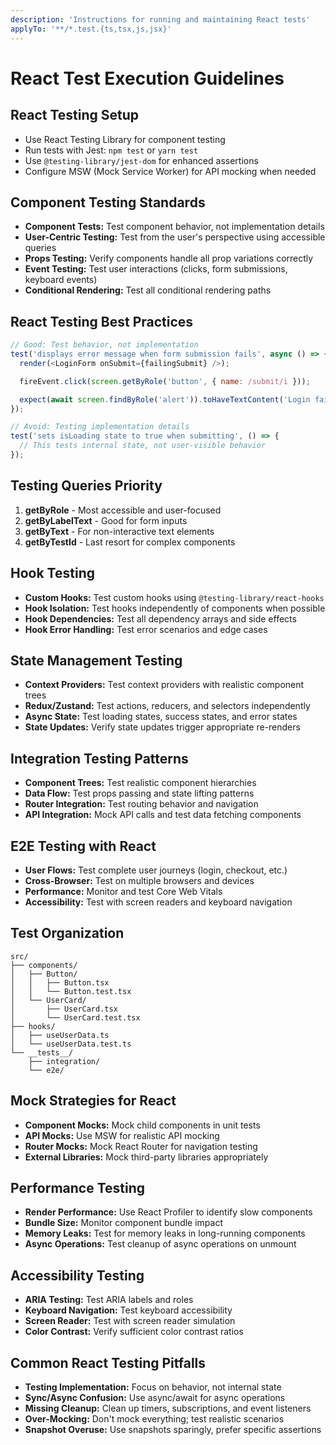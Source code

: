 ```yaml
---
description: 'Instructions for running and maintaining React tests'
applyTo: '**/*.test.{ts,tsx,js,jsx}'
---
```


# React Test Execution Guidelines

## React Testing Setup

- Use React Testing Library for component testing
- Run tests with Jest: `npm test` or `yarn test`
- Use `@testing-library/jest-dom` for enhanced assertions
- Configure MSW (Mock Service Worker) for API mocking when needed

## Component Testing Standards

- **Component Tests:** Test component behavior, not implementation details
- **User-Centric Testing:** Test from the user's perspective using accessible queries
- **Props Testing:** Verify components handle all prop variations correctly
- **Event Testing:** Test user interactions (clicks, form submissions, keyboard events)
- **Conditional Rendering:** Test all conditional rendering paths

## React Testing Best Practices

```javascript
// Good: Test behavior, not implementation
test('displays error message when form submission fails', async () => {
  render(<LoginForm onSubmit={failingSubmit} />);

  fireEvent.click(screen.getByRole('button', { name: /submit/i }));

  expect(await screen.findByRole('alert')).toHaveTextContent('Login failed');
});

// Avoid: Testing implementation details
test('sets isLoading state to true when submitting', () => {
  // This tests internal state, not user-visible behavior
});
```

## Testing Queries Priority

1. **getByRole** - Most accessible and user-focused
2. **getByLabelText** - Good for form inputs
3. **getByText** - For non-interactive text elements
4. **getByTestId** - Last resort for complex components

## Hook Testing

- **Custom Hooks:** Test custom hooks using `@testing-library/react-hooks`
- **Hook Isolation:** Test hooks independently of components when possible
- **Hook Dependencies:** Test all dependency arrays and side effects
- **Hook Error Handling:** Test error scenarios and edge cases

## State Management Testing

- **Context Providers:** Test context providers with realistic component trees
- **Redux/Zustand:** Test actions, reducers, and selectors independently
- **Async State:** Test loading states, success states, and error states
- **State Updates:** Verify state updates trigger appropriate re-renders

## Integration Testing Patterns

- **Component Trees:** Test realistic component hierarchies
- **Data Flow:** Test props passing and state lifting patterns
- **Router Integration:** Test routing behavior and navigation
- **API Integration:** Mock API calls and test data fetching components

## E2E Testing with React

- **User Flows:** Test complete user journeys (login, checkout, etc.)
- **Cross-Browser:** Test on multiple browsers and devices
- **Performance:** Monitor and test Core Web Vitals
- **Accessibility:** Test with screen readers and keyboard navigation

## Test Organization

```
src/
├── components/
│   ├── Button/
│   │   ├── Button.tsx
│   │   └── Button.test.tsx
│   └── UserCard/
│       ├── UserCard.tsx
│       └── UserCard.test.tsx
├── hooks/
│   ├── useUserData.ts
│   └── useUserData.test.ts
└── __tests__/
    ├── integration/
    └── e2e/
```

## Mock Strategies for React

- **Component Mocks:** Mock child components in unit tests
- **API Mocks:** Use MSW for realistic API mocking
- **Router Mocks:** Mock React Router for navigation testing
- **External Libraries:** Mock third-party libraries appropriately

## Performance Testing

- **Render Performance:** Use React Profiler to identify slow components
- **Bundle Size:** Monitor component bundle impact
- **Memory Leaks:** Test for memory leaks in long-running components
- **Async Operations:** Test cleanup of async operations on unmount

## Accessibility Testing

- **ARIA Testing:** Test ARIA labels and roles
- **Keyboard Navigation:** Test keyboard accessibility
- **Screen Reader:** Test with screen reader simulation
- **Color Contrast:** Verify sufficient color contrast ratios

## Common React Testing Pitfalls

- **Testing Implementation:** Focus on behavior, not internal state
- **Sync/Async Confusion:** Use async/await for async operations
- **Missing Cleanup:** Clean up timers, subscriptions, and event listeners
- **Over-Mocking:** Don't mock everything; test realistic scenarios
- **Snapshot Overuse:** Use snapshots sparingly, prefer specific assertions
